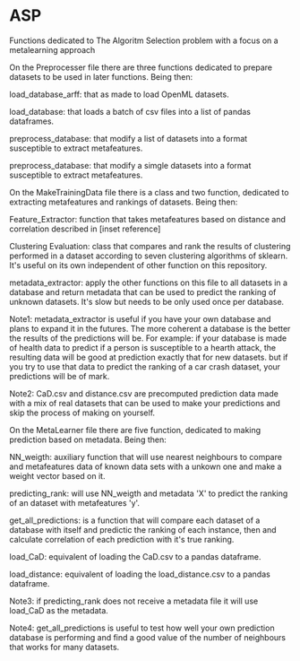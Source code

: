 # ASP
Functions dedicated to The Algoritm Selection problem with a focus on a metalearning approach

On the Preprocesser file there are three functions dedicated to prepare datasets to be used in later functions. Being then:

load_database_arff: that as made to load OpenML datasets.

load_database: that loads a batch of csv files into a list of pandas dataframes.

preprocess_database: that modify a list of datasets into a format susceptible to extract metafeatures.

preprocess_database: that modify a simgle datasets into a format susceptible to extract metafeatures.


On the MakeTrainingData file there is a class and two function, dedicated to extracting metafeatures and rankings of datasets. Being then:

Feature_Extractor: function that takes metafeatures based on distance and correlation described in [inset reference]

Clustering Evaluation: class that compares and rank the results of clustering performed in a dataset according to seven clustering algorithms of sklearn. It's useful on its own independent of other function on this repository.

metadata_extractor: apply the other functions on this file to all datasets in a database and return metadata that can be used to predict the ranking of unknown datasets. It's slow but needs to be only used once per database.


Note1: metadata_extractor is useful if you have your own database and plans to expand it in the futures. The more coherent a database is the better the results of the predictions will be. For example: if your database is made of health data to predict if a person is susceptible to a hearth attack, the resulting data will be good at prediction exactly that for new datasets. but if you try to use that data to predict the ranking of a car crash dataset, your predictions will be of mark.

Note2: CaD.csv and distance.csv are precomputed prediction data made with a mix of real datasets that can be used to make your predictions and skip the process of making on yourself.


On the MetaLearner file there are five function, dedicated to making prediction based on metadata. Being then:

NN_weigth: auxiliary function that will use nearest neighbours to compare and metafeatures data of known data sets with a unkown one and make a weight vector based on it.

predicting_rank: will use NN_weigth and metadata 'X' to predict the ranking of an dataset with metafeatures 'y'.

get_all_predictions: is a function that will compare each dataset of a database with itself and predictic the ranking of each instance, then and calculate correlation of each prediction with it's true ranking.

load_CaD: equivalent of loading the CaD.csv to a pandas dataframe.

load_distance: equivalent of loading the load_distance.csv to a pandas dataframe.


Note3: if predicting_rank does not receive a metadata file it will use load_CaD as the metadata.

Note4: get_all_predictions is useful to test how well your own prediction database is performing and find a good value of the number of neighbours that works for many datasets.
